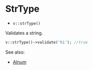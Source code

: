 # StrType

- `v::strType()`

Validates a string.

```php
v::strType()->validate('hi'); //true
```

See also:

  * [Alnum](Alnum.md)

